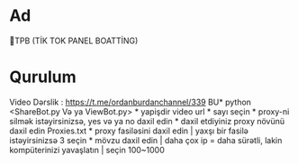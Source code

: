 # Ad

💎TPB (TİK TOK PANEL BOATTİNG)

# Qurulum
 Video Dərslik : https://t.me/ordanburdanchannel/339 BU* python <ShareBot.py Və ya ViewBot.py> * yapişdir video url * sayı seçin * proxy-ni silmək istəyirsinizsə, yes və ya no daxil edin * daxil etdiyiniz proxy növünü daxil edin Proxies.txt * proxy fasiləsini daxil edin | yaxşı bir fasilə istəyirsinizsə 3 seçin * mövzu daxil edin | daha çox ip = daha sürətli, lakin kompüterinizi yavaşlatın | seçin 100~1000
